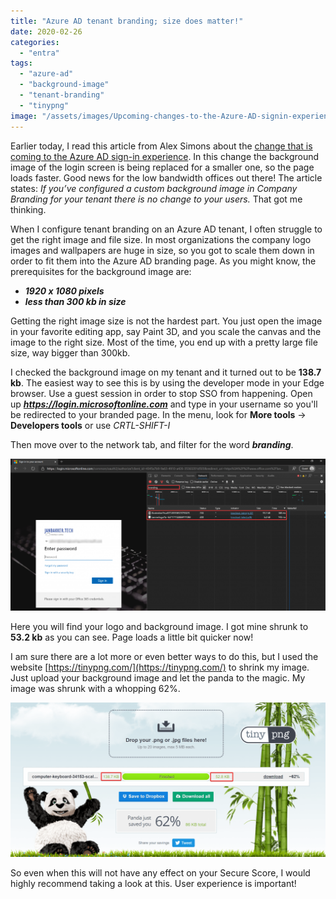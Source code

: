 ```yaml
---
title: "Azure AD tenant branding; size does matter!"
date: 2020-02-26
categories: 
  - "entra"
tags: 
  - "azure-ad"
  - "background-image"
  - "tenant-branding"
  - "tinypng"
image: "/assets/images/Upcoming-changes-to-the-Azure-AD-signin-experience-1.png"
---
```


Earlier today, I read this article from Alex Simons about the [change that is coming to the Azure AD sign-in experience](https://techcommunity.microsoft.com/t5/azure-active-directory-identity/upcoming-changes-to-the-azure-ad-sign-in-experience/ba-p/1185161). In this change the background image of the login screen is being replaced for a smaller one, so the page loads faster. Good news for the low bandwidth offices out there! The article states: _If you’ve configured a custom background image in Company Branding for your tenant there is no change to your users._ That got me thinking.

When I configure tenant branding on an Azure AD tenant, I often struggle to get the right image and file size. In most organizations the company logo images and wallpapers are huge in size, so you got to scale them down in order to fit them into the Azure AD branding page. As you might know, the prerequisites for the background image are:

- **_1920 x 1080 pixels_**
- **_less than 300 kb in size_**

Getting the right image size is not the hardest part. You just open the image in your favorite editing app, say Paint 3D, and you scale the canvas and the image to the right size. Most of the time, you end up with a pretty large file size, way bigger than 300kb.

I checked the background image on my tenant and it turned out to be **138.7 kb**. The easiest way to see this is by using the developer mode in your Edge browser. Use a guest session in order to stop SSO from happening. Open up _**https://login.microsoftonline.com**_ and type in your username so you'll be redirected to your branded page. In the menu, look for **More tools** -> **Developers tools** or use _CRTL-SHIFT-I_

Then move over to the network tab, and filter for the word **_branding_**.

![](/assets/images/image-18-1024x495.png)

Here you will find your logo and background image. I got mine shrunk to **53.2 kb** as you can see. Page loads a little bit quicker now!

I am sure there are a lot more or even better ways to do this, but I used the website [https://tinypng.com/](https://tinypng.com/) to shrink my image. Just upload your background image and let the panda to the magic. My image was shrunk with a whopping 62%.

![](/assets/images/msedge_ACdXxbfhwA-1024x502.png)

So even when this will not have any effect on your Secure Score, I would highly recommend taking a look at this. User experience is important!
